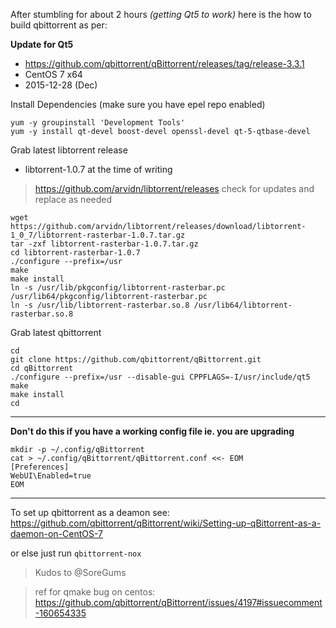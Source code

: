 After stumbling for about 2 hours _(getting Qt5 to work)_ here is the how to build qbittorrent as per:

**Update for Qt5**

* https://github.com/qbittorrent/qBittorrent/releases/tag/release-3.3.1
* CentOS 7 x64
* 2015-12-28 (Dec)

Install Dependencies (make sure you have epel repo enabled)
```
yum -y groupinstall 'Development Tools'
yum -y install qt-devel boost-devel openssl-devel qt-5-qtbase-devel
```

Grab latest libtorrent release
* libtorrent-1.0.7 at the time of writing

> https://github.com/arvidn/libtorrent/releases check for updates and replace as needed

```
wget https://github.com/arvidn/libtorrent/releases/download/libtorrent-1_0_7/libtorrent-rasterbar-1.0.7.tar.gz
tar -zxf libtorrent-rasterbar-1.0.7.tar.gz
cd libtorrent-rasterbar-1.0.7
./configure --prefix=/usr
make
make install
ln -s /usr/lib/pkgconfig/libtorrent-rasterbar.pc /usr/lib64/pkgconfig/libtorrent-rasterbar.pc
ln -s /usr/lib/libtorrent-rasterbar.so.8 /usr/lib64/libtorrent-rasterbar.so.8
```

Grab latest qbittorrent
```
cd 
git clone https://github.com/qbittorrent/qBittorrent.git
cd qBittorrent
./configure --prefix=/usr --disable-gui CPPFLAGS=-I/usr/include/qt5
make
make install
cd
```

***

**Don't do this if you have a working config file ie. you are upgrading**
```
mkdir -p ~/.config/qBittorrent
cat > ~/.config/qBittorrent/qBittorrent.conf <<- EOM
[Preferences]
WebUI\Enabled=true
EOM
```

***

To set up qbittorrent as a deamon see: https://github.com/qbittorrent/qBittorrent/wiki/Setting-up-qBittorrent-as-a-daemon-on-CentOS-7

or else just run `qbittorrent-nox`

>Kudos to @SoreGums

>ref for qmake bug on centos: https://github.com/qbittorrent/qBittorrent/issues/4197#issuecomment-160654335